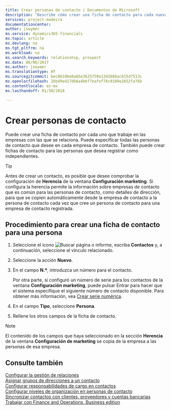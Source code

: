 ```yaml
---
title: Crear personas de contacto | Documentos de Microsoft
description: "Describe cómo crear una ficha de contacto para cada nueva persona o cliente potencial con el que interactúe o tenga una relación de negocio."
services: project-madeira
documentationcenter: 
author: jswymer
ms.service: dynamics365-financials
ms.topic: article
ms.devlang: na
ms.tgt_pltfrm: na
ms.workload: na
ms.search.keywords: relationship, prospect
ms.date: 06/06/2017
ms.author: jswymer
ms.translationtype: HT
ms.sourcegitcommit: bec0619be0a65e3625759e13d2866ac615d7513c
ms.openlocfilehash: 2bb49ed17db6a4b6f7eafef76c9109e2652fa76b
ms.contentlocale: es-mx
ms.lasthandoff: 01/30/2018

---
```

# <a name="create-contact-persons"></a>Crear personas de contacto
Puede crear una ficha de contacto por cada uno que trabaje en las empresas con las que se relaciona. Puede especificar todas las personas de contacto que desee en cada empresa de contacto. También puede crear fichas de contacto para las personas que desea registrar como independientes.

> [!TIP]  
>   Antes de crear un contacto, es posible que desee comprobar la configuración de **Herencia** de la ventana **Configuración marketing**. Si configura la herencia permite la información sobre empresas de contacto que es común para las personas de contacto, como detalles de dirección, para que se copien automáticamente desde la empresa de contacto a la persona de contacto cada vez que cree un persona de contacto para una empresa de contacto registrada.

## <a name="to-create-a-contact-card-for-a-person"></a>Procedimiento para crear una ficha de contacto para una persona
1. Seleccione el icono ![Buscar página o informe](media/ui-search/search_small.png "icono Buscar página o informe"), escriba **Contactos** y, a continuación, seleccione el vínculo relacionado.
2. Seleccione la acción **Nuevo**.
3. En el campo **N.º**, introduzca un número para el contacto.

    Por otra parte, si configuró un número de serie para los contactos de la ventana **Configuración marketing**, puede pulsar Entrar para hacer que el sistema especifique el siguiente número de contacto disponible. Para obtener más información, vea [Crear serie numérica](ui-create-number-series.md).
4. En el campo **Tipo**, seleccione **Persona**.
5. Rellene los otros campos de la ficha de contacto.

> [!NOTE]  
>   El contenido de los campos que haya seleccionado en la sección **Herencia** de la ventana **Configuración de marketing** se copia de la empresa a las personas de esa empresa.

## <a name="see-also"></a>Consulte también
[Configurar la gestión de relaciones](marketing-setup-marketing.md)  
[Asignar grupos de direcciones a un contacto](marketing-mailing-groups.md#AssignMailGroupContact)  
[Configurar responsabilidades de cargo en contactos](marketing-job-responsibilities.md)  
[Configurar niveles de organización en personas de contacto](marketing-organizational-levels.md)  
[Sincronizar contactos con clientes, proveedores y cuentas bancarias](marketing-synchronize-contacts-customers-vendors-bank-accounts.md)  
[Trabajar con Finance and Operations, Business edition](ui-work-product.md)  

